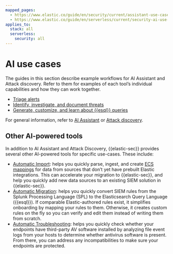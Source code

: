 ```yaml
---
mapped_pages:
  - https://www.elastic.co/guide/en/security/current/assistant-use-cases.html
  - https://www.elastic.co/guide/en/serverless/current/security-ai-use-cases.html
applies_to:
  stack: all
  serverless:
    security: all
---
```


# AI use cases

The guides in this section describe example workflows for AI Assistant and Attack discovery. Refer to them for examples of each tool’s individual capabilities and how they can work together.

* [Triage alerts](/solutions/security/ai/triage-alerts.md)
* [Identify, investigate, and document threats](/solutions/security/ai/identify-investigate-document-threats.md)
* [Generate, customize, and learn about {{esql}} queries](/solutions/security/ai/generate-customize-learn-about-esorql-queries.md)

For general information, refer to [AI Assistant](/solutions/security/ai/ai-assistant.md) or [Attack discovery](/solutions/security/ai/attack-discovery.md).

## Other AI-powered tools

In addition to AI Assistant and Attack Discovery, {{elastic-sec}} provides several other AI-powered tools for specific use-cases. These include:

* [Automatic Import](../security/get-started/automatic-import.md): helps you quickly parse, ingest, and create [ECS mappings](https://www.elastic.co/elasticsearch/common-schema) for data from sources that don’t yet have prebuilt Elastic integrations. This can accelerate your migration to {{elastic-sec}}, and help you quickly add new data sources to an existing SIEM solution in {{elastic-sec}}.
* [Automatic Migration](../security/get-started/automatic-migration.md): helps you quickly convert SIEM rules from the Splunk Processing Language (SPL) to the Elasticsearch Query Language ({{esql}}). If comparable Elastic-authored rules exist, it simplifies onboarding by mapping your rules to them. Otherwise, it creates custom rules on the fly so you can verify and edit them instead of writing them from scratch.
* [Automatic Troubleshooting](/solutions/security/manage-elastic-defend/identify-antivirus-software-on-hosts.md): helps you quickly check whether your endpoints have third-party AV software installed by analyzing file event logs from your hosts to determine whether antivirus software is present. From there, you can address any incompatibilities to make sure your endpoints are protected.


